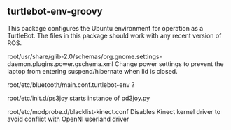 turtlebot-env-groovy
--------------------
This package configures the Ubuntu environment for operation as a TurtleBot.
The files in this package should work with any recent version of ROS.

root/usr/share/glib-2.0/schemas/org.gnome.settings-daemon.plugins.power.gschema.xml
  Change power settings to prevent the laptop from entering suspend/hibernate when lid is closed.

root/etc/bluetooth/main.conf.turtlebot-env
  ?

root/etc/init.d/ps3joy
  starts instance of pd3joy.py

root/etc/modprobe.d/blacklist-kinect.conf
  Disables Kinect kernel driver to avoid conflict with OpenNI userland driver
